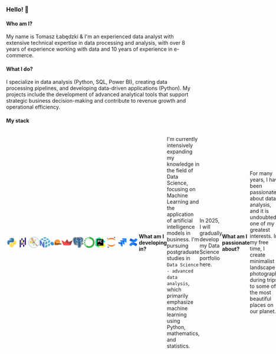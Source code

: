 ### Hello! 👋

#### Who am I?
My name is Tomasz Łabędzki & I'm an experienced data analyst with extensive technical expertise in data processing and analysis, with over 8 years of experience working with data and 10 years of experience in e-commerce.

#### What I do?
I specialize in data analysis (Python, SQL, Power BI), creating data processing pipelines, and developing data-driven applications (Python). My projects include the development of advanced analytical tools that support strategic business decision-making and contribute to revenue growth and operational efficiency.

#### My stack

<div style="display: flex; justify-content: space-around; align-items: center;">
  <tr>
    <td style="border: none;"><img src="./img/python.png" width="30"></td>
    <td style="border: none;"><img src="./img/pandas.png" width="30"></td>
    <td style="border: none;"><img src="./img/matplotlib.png" width="30"></td>
    <td style="border: none;"><img src="./img/numpy.png" width="30"></td>
    <td style="border: none;"><img src="./img/scikit-learn.png" width="30"></td>
    <td style="border: none;"><img src="./img/streamlit.png" width="30"></td>
    <td style="border: none;"><img src="./img/postgresql.png" width="30"></td>
    <td style="border: none;"><img src="./img/anaconda.png" width="30"></td>
    <td style="border: none;"><img src="./img/pycharm.png" width="30"></td>
    <td style="border: none;"><img src="./img/jupyter.png" width="30"></td>
    <td style="border: none;"><img src="./img/jira.png" width="30"></td>
    <td style="border: none;"><img src="./img/confluence.png" width="30"></td>
  </tr>
</table>

#### What am I developing in?
I'm currently intensively expanding my knowledge in the field of Data Science, focusing on Machine Learning and the application of artificial intelligence models in business. I'm pursuing postgraduate studies in `Data Science - advanced data analysis`, which primarily emphasize machine learning using Python, mathematics, and statistics.

In 2025, I will gradually develop my Data Science portfolio here.

#### What am I passionate about?
For many years, I have been passionate about data analysis, and it is undoubtedly one of my greatest interests. In my free time, I create minimalist landscape photography during trips to some of the most beautiful places on our planet.

